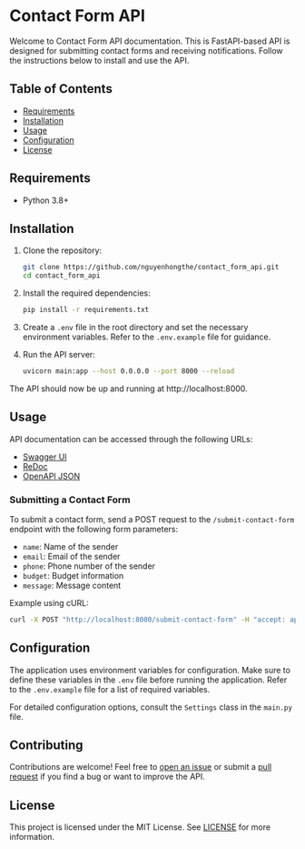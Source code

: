 # Contact Form API

Welcome to Contact Form API documentation. This is FastAPI-based API is designed for submitting contact forms and receiving notifications. Follow the instructions below to install and use the API.

## Table of Contents

- [Requirements](#requirements)
- [Installation](#installation)
- [Usage](#usage)
- [Configuration](#configuration)
- [License](#license)

## Requirements

- Python 3.8+

## Installation

1. Clone the repository:

   ```bash
   git clone https://github.com/nguyenhongthe/contact_form_api.git
   cd contact_form_api
   ```

2. Install the required dependencies:

   ```bash
   pip install -r requirements.txt
   ```

3. Create a `.env` file in the root directory and set the necessary environment variables. Refer to the `.env.example` file for guidance.

4. Run the API server:

   ```bash
   uvicorn main:app --host 0.0.0.0 --port 8000 --reload
   ```

The API should now be up and running at http://localhost:8000.

## Usage

API documentation can be accessed through the following URLs:

- [Swagger UI](http://localhost:8000/api/docs)
- [ReDoc](http://localhost:8000/api/redoc)
- [OpenAPI JSON](http://localhost:8000/api/openapi.json)

### Submitting a Contact Form

To submit a contact form, send a POST request to the `/submit-contact-form` endpoint with the following form parameters:

- `name`: Name of the sender
- `email`: Email of the sender
- `phone`: Phone number of the sender
- `budget`: Budget information
- `message`: Message content

Example using cURL:

```bash
curl -X POST "http://localhost:8000/submit-contact-form" -H "accept: application/json" -H "Content-Type: application/x-www-form-urlencoded" -d "name=John%20Doe&email=john@example.com&phone=123456789&budget=High&message=Hello%20World"
```

## Configuration

The application uses environment variables for configuration. Make sure to define these variables in the `.env` file before running the application. Refer to the `.env.example` file for a list of required variables.

For detailed configuration options, consult the `Settings` class in the `main.py` file.

## Contributing

Contributions are welcome! Feel free to [open an issue](https://github.com/nguyenhongthe/contact_form_api/issues) or submit a [pull request](https://github.com/nguyenhongthe/contact_form_api/pulls) if you find a bug or want to improve the API.

## License

This project is licensed under the MIT License. See [LICENSE](LICENSE) for more information.
